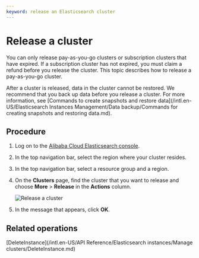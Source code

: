 ```yaml
---
keyword: release an Elasticsearch cluster
---
```


# Release a cluster

You can only release pay-as-you-go clusters or subscription clusters that have expired. If a subscription cluster has not expired, you must claim a refund before you release the cluster. This topic describes how to release a pay-as-you-go cluster.

After a cluster is released, data in the cluster cannot be restored. We recommend that you back up data before you release a cluster. For more information, see [Commands to create snapshots and restore data](/intl.en-US/Elasticsearch Instances Management/Data backup/Commands for creating snapshots and restoring data.md).

## Procedure

1.  Log on to the [Alibaba Cloud Elasticsearch console](https://elasticsearch.console.aliyun.com/#/home).

2.  In the top navigation bar, select the region where your cluster resides.

3.  In the top navigation bar, select a resource group and a region.

4.  On the **Clusters** page, find the cluster that you want to release and choose **More** \> **Release** in the **Actions** column.

    ![Release a cluster](https://static-aliyun-doc.oss-accelerate.aliyuncs.com/assets/img/en-US/9367819951/p97626.png)

5.  In the message that appears, click **OK**.


## Related operations

[DeleteInstance](/intl.en-US/API Reference/Elasticsearch instances/Manage clusters/DeleteInstance.md)

